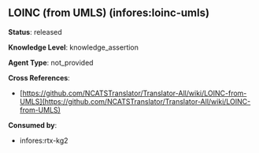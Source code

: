[//]: # (DO NOT MANUALLY EDIT THIS FILE. IT IS GENERATED FROM A TEMPLATE.)

## LOINC (from UMLS) (infores:loinc-umls)

**Status**: released
  
**Knowledge Level**: knowledge_assertion
  
**Agent Type**: not_provided



**Cross References**:

- [https://github.com/NCATSTranslator/Translator-All/wiki/LOINC-from-UMLS](https://github.com/NCATSTranslator/Translator-All/wiki/LOINC-from-UMLS)


**Consumed by**:

- infores:rtx-kg2